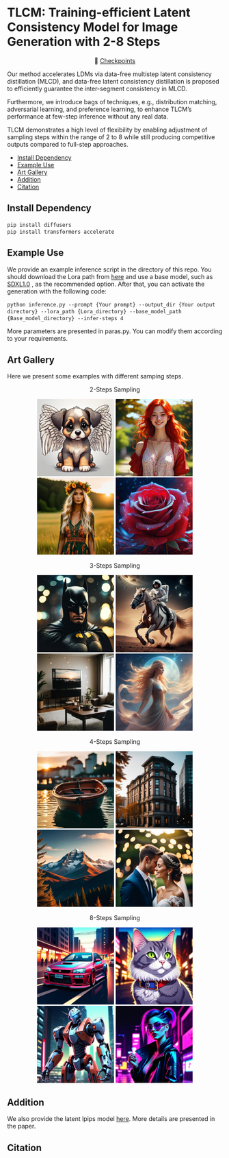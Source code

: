 # TLCM: Training-efficient Latent Consistency Model for Image Generation with 2-8 Steps

<p align="center">
   <!-- 📃 <a href="https://arxiv.org/abs/2406.05768" target="_blank">Paper</a> •  -->
   🤗 <a href="https://huggingface.co/AIGCer-OPPO/TLCM" target="_blank">Checkpoints</a> 
</p>

<!-- **TLCM: Training-efficient Latent Consistency Model for Image Generation with 2-8 Steps** -->

Our method accelerates LDMs via data-free multistep latent consistency distillation (MLCD), and data-free latent consistency distillation is proposed to efficiently guarantee the inter-segment consistency in MLCD. 

Furthermore, we introduce bags of techniques, e.g., distribution matching, adversarial learning, and preference learning, to enhance TLCM’s performance at few-step inference without any real data.

TLCM demonstrates a high level of flexibility by enabling adjustment of sampling steps within the range of 2 to 8 while still producing competitive outputs compared
to full-step approaches.

- [Install Dependency](#install-dependency)
- [Example Use](#example-use)
- [Art Gallery](#art-gallery)
- [Addition](#addition)
- [Citation](#citation)

## Install Dependency

```
pip install diffusers 
pip install transformers accelerate
```

## Example Use

We provide an example inference script in the directory of this repo. 
You should download the Lora path from [here](https://huggingface.co/AIGCer-OPPO/TLCM) and use a base model, such as [SDXL1.0](https://huggingface.co/stabilityai/stable-diffusion-xl-base-1.0) , as the recommended option.
After that, you can activate the generation with the following code:
```
python inference.py --prompt {Your prompt} --output_dir {Your output directory} --lora_path {Lora_directory} --base_model_path {Base_model_directory} --infer-steps 4
```
More parameters are presented in paras.py. You can modify them according to your requirements.

## Art Gallery

Here we present some examples with different samping steps.
<div align="center">
    <p>2-Steps Sampling</p>
</div>
<p align="center">
    <img src="assets/2s/dog.jpg" alt="图片1" width="180" />
    <img src="assets/2s/girl1.jpg" alt="图片2" width="180" />
    <img src="assets/2s/girl2.jpg" alt="图片3" width="180" />
    <img src="assets/2s/rose.jpg" alt="图片4" width="180" />
</p>
<div align="center">
    <p>3-Steps Sampling</p>
</div>
<p align="center">
    <img src="assets/3s/batman.jpg" alt="图片1" width="180" />
    <img src="assets/3s/horse.jpg" alt="图片2" width="180" />
    <img src="assets/3s/living room.jpg" alt="图片3" width="180" />
    <img src="assets/3s/woman.jpg" alt="图片4" width="180" />
</p>
<div align="center">
    <p>4-Steps Sampling</p>
</div>
<p align="center">
    <img src="assets/4s/boat.jpg" alt="图片1" width="180" />
    <img src="assets/4s/building.jpg" alt="图片2" width="180" />
    <img src="assets/4s/mountain.jpg" alt="图片3" width="180" />
    <img src="assets/4s/wedding.jpg" alt="图片4" width="180" />
</p>
<div align="center">
    <p>8-Steps Sampling</p>
</div>
<p align="center">
    <img src="assets/8s/car.jpg" alt="图片1" width="180" />
    <img src="assets/8s/cat.jpg" alt="图片2" width="180" />
    <img src="assets/8s/robot.jpg" alt="图片3" width="180" />
    <img src="assets/8s/woman.jpg" alt="图片4" width="180" />
</p>


## Addition

We also provide the latent lpips model [here](https://huggingface.co/AIGCer-OPPO/TLCM). 
More details are presented in the paper.

## Citation

```

```